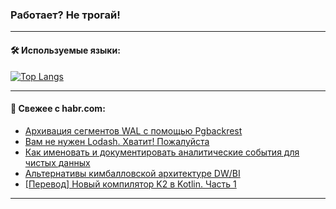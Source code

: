 ### Работает? Не трогай!

---
<!--
#### 🛠️ Technical stack:

![Java](https://img.shields.io/badge/Java-informational?logo=Oracle&style=flat&logoColor=white&color=FF4500)
![Kotlin](https://img.shields.io/badge/Kotlin-informational?logo=Kotlin&style=flat&logoColor=white&color=774D97)
![TS](https://img.shields.io/badge/TypeScript-informational?logo=typeScript&style=flat&logoColor=black&color=017acc)
![Python](https://img.shields.io/badge/Python-informational?logo=Python&style=flat&logoColor=black&color=ffdd54) <br>
![Spring](https://img.shields.io/badge/Spring-informational?logo=Spring&style=flat&logoColor=white&color=6DB33F) 
![SpringBoot](https://img.shields.io/badge/SpringBoot-informational?logo=SpringBoot&style=flat&logoColor=white&color=6DB33F)
![Nest](https://img.shields.io/badge/NestJS-informational?logo=NestJS&style=flat&logoColor=white&color=E0234E) 
![NodeJS](https://img.shields.io/badge/NodeJS-informational?logo=node.js&style=flat&logoColor=white&color=70A760)<br>
![PostgreSQL](https://img.shields.io/badge/PostgreSQL-informational?logo=PostgreSQL&style=flat&logoColor=white&color=DAA520)
![MongoDB](https://img.shields.io/badge/MongoDB-informational?logo=MongoDB&style=flat&logoColor=white&color=870000)
![Apache](https://img.shields.io/badge/Apache-informational?logo=apache&style=flat&logoColor=white&color=f74e28)

___ 
-->

#### 🛠️ Используемые языки:

[![Top Langs](https://github-readme-stats-u2qms2cxw-advtsettinggmailcoms-projects.vercel.app/api/top-langs/?username=zloylis&langs_count=10&hide_title=true&title_color=e6edf3&size_weight=0.5&count_weight=0.5&layout=compact&hide_progress=true&hide_border=true&theme=dracula)](https://github.com/zloylis)

<!---


####  :octocat:&nbsp;&nbsp; Статистика:

![GitHub stats](https://github-readme-stats-u2qms2cxw-advtsettinggmailcoms-projects.vercel.app/api?username=zloylis&show_icons=true&hide_border=true&theme=dracula&title_color=e6edf3&include_all_commits=true&count_private=true&hide_rank=false&hide_title=true&rank_icon=github)
-->
---

#### 💬 Свежее с habr.com:

<!-- BLOG-POST-LIST:START -->
- [Архивация сегментов WAL с помощью Pgbackrest](https://habr.com/ru/companies/T1Holding/articles/823360/?utm_source=habrahabr&utm_medium=rss&utm_campaign=823360)
- [Вам не нужен Lodash. Хватит! Пожалуйста](https://habr.com/ru/articles/823484/?utm_source=habrahabr&utm_medium=rss&utm_campaign=823484)
- [Как именовать и документировать аналитические события для чистых данных](https://habr.com/ru/companies/agima/articles/823318/?utm_source=habrahabr&utm_medium=rss&utm_campaign=823318)
- [Альтернативы кимбалловской архитектуре DW/BI](https://habr.com/ru/articles/823474/?utm_source=habrahabr&utm_medium=rss&utm_campaign=823474)
- [[Перевод] Новый компилятор K2 в Kotlin. Часть 1](https://habr.com/ru/companies/spring_aio/articles/823164/?utm_source=habrahabr&utm_medium=rss&utm_campaign=823164)
<!-- BLOG-POST-LIST:END -->

---
